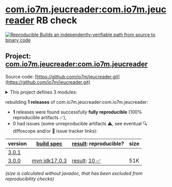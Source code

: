 [com.io7m.jeucreader:com.io7m.jeucreader](https://central.sonatype.com/artifact/com.io7m.jeucreader/com.io7m.jeucreader/versions) RB check
=======

[![Reproducible Builds](https://reproducible-builds.org/images/logos/rb.svg) an independently-verifiable path from source to binary code](https://reproducible-builds.org/)

## Project: [com.io7m.jeucreader:com.io7m.jeucreader](https://central.sonatype.com/artifact/com.io7m.jeucreader/com.io7m.jeucreader/versions)

Source code: [https://github.com/io7m/jeucreader.git](https://github.com/io7m/jeucreader.git)

<details><summary>This project defines 3 modules:</summary>

* [com.io7m.jeucreader:com.io7m.jeucreader](https://central.sonatype.com/artifact/com.io7m.jeucreader/com.io7m.jeucreader/3.0.0)
* [com.io7m.jeucreader:com.io7m.jeucreader.core](https://central.sonatype.com/artifact/com.io7m.jeucreader/com.io7m.jeucreader.core/3.0.0)
* [com.io7m.jeucreader:com.io7m.jeucreader.documentation](https://central.sonatype.com/artifact/com.io7m.jeucreader/com.io7m.jeucreader.documentation/3.0.0)
</details>

rebuilding **1 releases** of com.io7m.jeucreader:com.io7m.jeucreader:
- **1** releases were found successfully **fully reproducible** (100% reproducible artifacts :white_check_mark:),
- 0 had issues (some unreproducible artifacts :warning:, see eventual :mag: diffoscope and/or :memo: issue tracker links):

| version | [build spec](/BUILDSPEC.md) | [result](https://reproducible-builds.org/docs/jvm/): reproducible? | size |
| -- | --------- | ------ | -- |
| [3.0.1](https://central.sonatype.com/artifact/com.io7m.jeucreader/com.io7m.jeucreader/3.0.1/pom) | | | |
| [3.0.0](https://central.sonatype.com/artifact/com.io7m.jeucreader/com.io7m.jeucreader/3.0.0/pom) | [mvn jdk17.0.3](com.io7m.jeucreader-3.0.0.buildspec) | [result](com.io7m.jeucreader-3.0.0.buildinfo): [10 :white_check_mark: ](com.io7m.jeucreader-3.0.0.buildcompare) | 51K |

<i>(size is calculated without javadoc, that has been excluded from reproducibility checks)</i>
